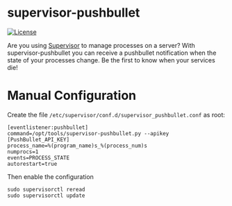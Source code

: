 # supervisor-pushbullet
[![License](https://img.shields.io/pypi/l/supervisor-alert.svg)](https://github.com/Drbmk/supervisor-pushbullet/blob/master/LICENSE)

Are you using [Supervisor](http://supervisord.org) to manage processes on a
server? With supervisor-pushbullet you can receive a pushbullet notification when the state of your
processes change. Be the first to know when your services die!

# Manual Configuration

Create the file `/etc/supervisor/conf.d/supervisor_pushbullet.conf` as root:
``` shell
[eventlistener:pushbullet]
command=/opt/tools/supervisor-pushbullet.py --apikey [PushBullet_API_KEY]
process_name=%(program_name)s_%(process_num)s
numprocs=1
events=PROCESS_STATE
autorestart=true
```
Then enable the configuration
``` shell
sudo supervisorctl reread
sudo supervisorctl update
```

[ntfy]: https://github.com/dschep/ntfy
[events]: http://supervisord.org/events.html#event-types
